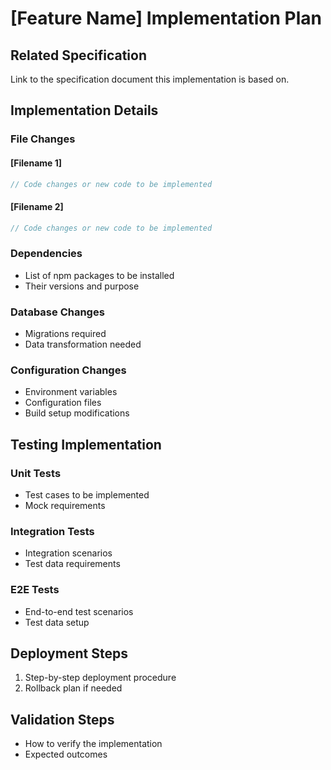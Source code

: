 # [Feature Name] Implementation Plan

## Related Specification

Link to the specification document this implementation is based on.

## Implementation Details

### File Changes

#### [Filename 1]

```typescript
// Code changes or new code to be implemented
```

#### [Filename 2]

```typescript
// Code changes or new code to be implemented
```

### Dependencies

- List of npm packages to be installed
- Their versions and purpose

### Database Changes

- Migrations required
- Data transformation needed

### Configuration Changes

- Environment variables
- Configuration files
- Build setup modifications

## Testing Implementation

### Unit Tests

- Test cases to be implemented
- Mock requirements

### Integration Tests

- Integration scenarios
- Test data requirements

### E2E Tests

- End-to-end test scenarios
- Test data setup

## Deployment Steps

1. Step-by-step deployment procedure
2. Rollback plan if needed

## Validation Steps

- How to verify the implementation
- Expected outcomes
